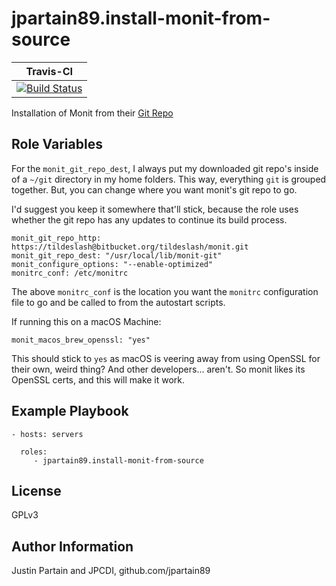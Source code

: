 # jpartain89.install-monit-from-source

| **Travis-CI** |
| ------------ |
| [![Build Status](https://travis-ci.org/jpartain89/ansible-role-monit-from-source.svg?branch=master)](https://travis-ci.org/jpartain89/ansible-role-monit-from-source) |

Installation of Monit from their [Git Repo](https://bitbucket.org/tildeslash/monit)

## Role Variables

For the `monit_git_repo_dest`, I always put my downloaded git repo's inside of a `~/git` directory in my home folders. This way, everything `git` is grouped together. But, you can change where you want monit's git repo to go.

I'd suggest you keep it somewhere that'll stick, because the role uses whether the git repo has any updates to continue its build process.

```
monit_git_repo_http: https://tildeslash@bitbucket.org/tildeslash/monit.git
monit_git_repo_dest: "/usr/local/lib/monit-git"
monit_configure_options: "--enable-optimized"
monitrc_conf: /etc/monitrc
```

The above `monitrc_conf` is the location you want the `monitrc` configuration file to go and be called to from the autostart scripts.

If running this on a macOS Machine:

```
monit_macos_brew_openssl: "yes"
```

This should stick to `yes` as macOS is veering away from using OpenSSL for their own, weird thing? And other developers... aren't. So monit likes its OpenSSL certs, and this will make it work.

## Example Playbook

    - hosts: servers

      roles:
         - jpartain89.install-monit-from-source

## License

GPLv3

## Author Information

Justin Partain and JPCDI, github.com/jpartain89
